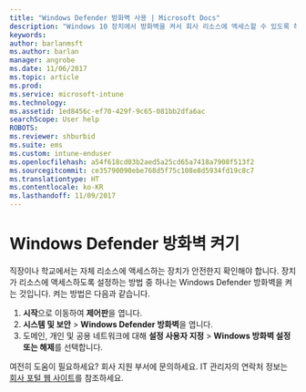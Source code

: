 ```yaml
---
title: "Windows Defender 방화벽 사용 | Microsoft Docs"
description: "Windows 10 장치에서 방화벽을 켜서 회사 리소스에 액세스할 수 있도록 하는 방법을 알아봅니다."
keywords: 
author: barlanmsft
ms.author: barlan
manager: angrobe
ms.date: 11/06/2017
ms.topic: article
ms.prod: 
ms.service: microsoft-intune
ms.technology: 
ms.assetid: 1ed8456c-ef70-429f-9c65-081bb2dfa6ac
searchScope: User help
ROBOTS: 
ms.reviewer: shburbid
ms.suite: ems
ms.custom: intune-enduser
ms.openlocfilehash: a54f618cd03b2aed5a25cd65a7418a7908f513f2
ms.sourcegitcommit: ce35790090ebe768d5f75c108e8d5934fd19c8c7
ms.translationtype: HT
ms.contentlocale: ko-KR
ms.lasthandoff: 11/09/2017
---
```

# <a name="turn-on-your-windows-defender-firewall"></a>Windows Defender 방화벽 켜기

직장이나 학교에서는 자체 리소스에 액세스하는 장치가 안전한지 확인해야 합니다. 장치가 리소스에 액세스하도록 설정하는 방법 중 하나는 Windows Defender 방화벽을 켜는 것입니다. 켜는 방법은 다음과 같습니다.

1. **시작**으로 이동하여 **제어판**을 엽니다.
2. **시스템 및 보안** > **Windows Defender 방화벽**을 엽니다.
3. 도메인, 개인 및 공용 네트워크에 대해 **설정 사용자 지정** > **Windows 방화벽 설정 또는 해제**를 선택합니다.

여전히 도움이 필요하세요? 회사 지원 부서에 문의하세요. IT 관리자의 연락처 정보는 [회사 포털 웹 사이트](https://portal.manage.microsoft.com)를 참조하세요.
